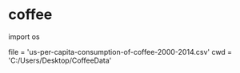 # coffee
import os

file = 'us-per-capita-consumption-of-coffee-2000-2014.csv'
cwd  = 'C:/Users/Desktop/CoffeeData'
